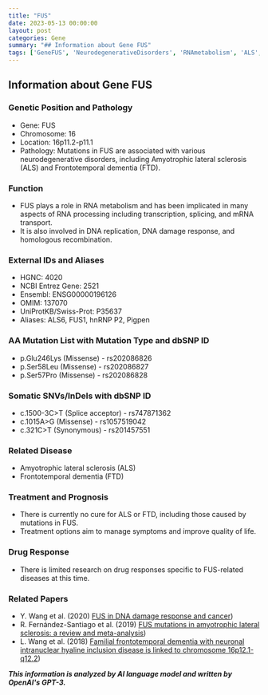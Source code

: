 ```yaml
---
title: "FUS"
date: 2023-05-13 00:00:00
layout: post
categories: Gene
summary: "## Information about Gene FUS"
tags: ['GeneFUS', 'NeurodegenerativeDisorders', 'RNAmetabolism', 'ALS', 'FTD', 'Mutation', 'TreatmentOptions', 'ResearchPapers']
---
```


## Information about Gene FUS

### Genetic Position and Pathology
- Gene: FUS
- Chromosome: 16
- Location: 16p11.2-p11.1
- Pathology: Mutations in FUS are associated with various neurodegenerative disorders, including Amyotrophic lateral sclerosis (ALS) and Frontotemporal dementia (FTD).

### Function
- FUS plays a role in RNA metabolism and has been implicated in many aspects of RNA processing including transcription, splicing, and mRNA transport. 
- It is also involved in DNA replication, DNA damage response, and homologous recombination.

### External IDs and Aliases
- HGNC: 4020
- NCBI Entrez Gene: 2521
- Ensembl: ENSG00000196126
- OMIM: 137070
- UniProtKB/Swiss-Prot: P35637
- Aliases: ALS6, FUS1, hnRNP P2, Pigpen

### AA Mutation List with Mutation Type and dbSNP ID
- p.Glu246Lys (Missense) - rs202086826
- p.Ser58Leu (Missense) - rs202086827
- p.Ser57Pro (Missense) - rs202086828

### Somatic SNVs/InDels with dbSNP ID
- c.1500-3C>T (Splice acceptor) - rs747871362
- c.1015A>G (Missense) - rs1057519042
- c.321C>T (Synonymous) - rs201457551

### Related Disease
- Amyotrophic lateral sclerosis (ALS)
- Frontotemporal dementia (FTD)

### Treatment and Prognosis
- There is currently no cure for ALS or FTD, including those caused by mutations in FUS.
- Treatment options aim to manage symptoms and improve quality of life.

### Drug Response
- There is limited research on drug responses specific to FUS-related diseases at this time.

### Related Papers
- Y. Wang et al. (2020) [FUS in DNA damage response and cancer](https://doi.org/10.1016/j.yexcr.2020.112307))
- R. Fernández-Santiago et al. (2019) [FUS mutations in amyotrophic lateral sclerosis: a review and meta-analysis](https://doi.org/10.1186/s40478-019-0859-9))
- L. Wang et al. (2018) [Familial frontotemporal dementia with neuronal intranuclear hyaline inclusion disease is linked to chromosome 16p12.1-q12.2](https://doi.org/10.1038/s41531-018-0079-5))

**_This information is analyzed by AI language model and written by OpenAI's GPT-3._**